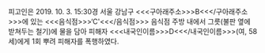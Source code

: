 피고인은 2019. 10. 3. 15:30경 서울 강남구 <<<구아래주소>>>B<<</구아래주소>>>에 있는 <<<음식점>>>‘C'<<</음식점>>> 음식점 주방 내에서 그릇(불판 옆에 받쳐두는 철기)에 물을 담아 피해자 <<<내국인이름>>>D<<</내국인이름>>>(여, 58세)에게 1회 뿌려 피해자를 폭행하였다.